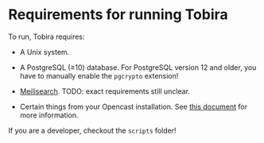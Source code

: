 # Requirements for running Tobira

To run, Tobira requires:

- A Unix system.

- A PostgreSQL (≥10) database. For PostgreSQL version 12 and older, you have to manually enable the `pgcrypto` extension!

- [Meilisearch](https://www.meilisearch.com/). TODO: exact requirements still unclear.

- Certain things from your Opencast installation. See [this document](./opencast-requirements.md) for more information.


If you are a developer, checkout the `scripts` folder!

